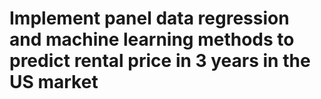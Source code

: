 # Implement panel data regression and machine learning methods to predict rental price in 3 years in the US market
